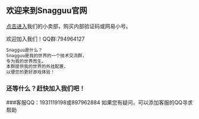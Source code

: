 ## 欢迎来到Snagguu官网

[点击进入](https://Snagguu.maikama.cn/)我们的小卖部，购买内部验证码或网易小号。

欢迎加入我们！QQ群:794964127

```markdown
Snagguu是什么？
Snagguu是我的世界的一个技术交流群，
专为我的世界而生。
本群提供我的世界的外挂配置，
以便您的更好游戏体验！
```

### 还等什么？赶快加入我们吧！

###客服QQ：1931119198或897962884
如果您有疑问，可以添加客服的QQ寻求帮助
